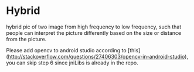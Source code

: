 # Hybrid
hybrid pic of two image from high frequency to low frequency, such that people can interpret the picture differently based on the size or distance from the picture.

Please add opencv to android studio according to [this] (http://stackoverflow.com/questions/27406303/opencv-in-android-studio), you can skip step 6 since jniLibs is already in the repo.
